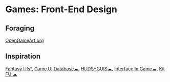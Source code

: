 # Games: Front-End Design

## Foraging

[OpenGameArt.org](https://opengameart.org/)

## Inspiration

[Fantasy UIs*](https://www.pushing-pixels.org/fui/),
[Game UI Database☁](https://www.gameuidatabase.com/),
[HUDS+GUIS☁](https://www.hudsandguis.com/),
[Interface In Game☁](https://interfaceingame.com/),
[Kit FUI☁](https://www.saji8k.com/kit-fui/)

